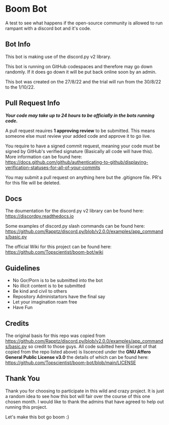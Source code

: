 # Boom Bot
A test to see what happens if the open-source community is allowed to run rampant with a discord bot and it's code.

## Bot Info
This bot is making use of the discord.py v2 library.

This bot is running on GitHub codespaces and therefore may go down randomly. If it does go down it will be put back online soon by an admin.

This bot was created on the 27/8/22 and the trial will run from the 30/8/22 to the 1/10/22.

## Pull Request Info
_**Your code may take up to 24 hours to be officially in the bots running code.**_

A pull request reauires **1 approving review** to be submitted. This means someone else must review your added code and approve it to go live.

You require to have a signed commit request, meaning your code must be signed by GitHub's verified signature (Basically all code will have this). More information can be found here: https://docs.github.com/github/authenticating-to-github/displaying-verification-statuses-for-all-of-your-commits

You may submit a pull request on anything here but the .gitignore file. PR's for this file will be deleted.

## Docs
The doumentation for the discord.py v2 library can be found here: https://discordpy.readthedocs.io

Some examples of discord.py slash commands can be found here: https://github.com/Rapptz/discord.py/blob/v2.0.0/examples/app_commands/basic.py

The official Wiki for this project can be found here: https://github.com/Topscientist/boom-bot/wiki

## Guidelines
- No Gor/Porn is to be submitted into the bot
- No illicit content is to be submitted
- Be kind and civil to others
- Repository Administartors have the final say
- Let your imagination roam free
- Have Fun

## Credits
The original basis for this repo was copied from https://github.com/Rapptz/discord.py/blob/v2.0.0/examples/app_commands/basic.py so credit to those guys.
All code subitted here (Except of that copied from the repo listed above) is liscenced under the **GNU Affero General Public License v3.0** the details of which can be found here: https://github.com/Topscientist/boom-bot/blob/main/LICENSE

## Thank You
Thank you for choosing to participate in this wild and crazy project. It is just a random idea to see how this bot will fair over the course of this one chosen month. I would like to thank the admins that have agreed to help out running this project.

Let's make this bot go boom :}

